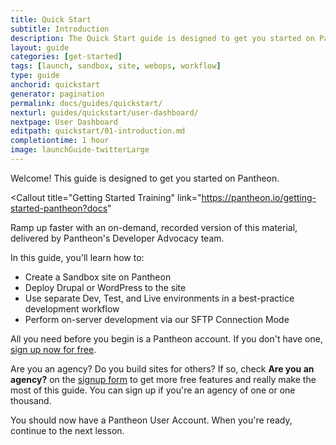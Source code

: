 ```yaml
---
title: Quick Start
subtitle: Introduction
description: The Quick Start guide is designed to get you started on Pantheon.
layout: guide
categories: [get-started]
tags: [launch, sandbox, site, webops, workflow]
type: guide
anchorid: quickstart
generator: pagination
permalink: docs/guides/quickstart/
nexturl: guides/quickstart/user-dashboard/
nextpage: User Dashboard
editpath: quickstart/01-introduction.md
completiontime: 1 hour
image: launchGuide-twitterLarge
---
```


Welcome! This guide is designed to get you started on Pantheon.

<Callout
  title="Getting Started Training"
  link="https://pantheon.io/getting-started-pantheon?docs"
>
  Ramp up faster with an on-demand, recorded version of this material, delivered by
  Pantheon's Developer Advocacy team.
</Callout>

In this guide, you'll learn how to:

- Create a Sandbox site on Pantheon
- Deploy Drupal or WordPress to the site
- Use separate Dev, Test, and Live environments in a best-practice development workflow
- Perform on-server development via our SFTP Connection Mode

All you need before you begin is a Pantheon account. If you don't have one, [sign up now for free](https://pantheon.io/register?docs).

<Alert title="Note" type="info">

Are you an agency? Do you build sites for others? If so, check **Are you an agency?** on the [signup form](https://pantheon.io/register) to get more free features and really make the most of this guide. You can sign up if you're an agency of one or one thousand.

</Alert>

You should now have a Pantheon User Account. When you're ready, continue to the next lesson.

